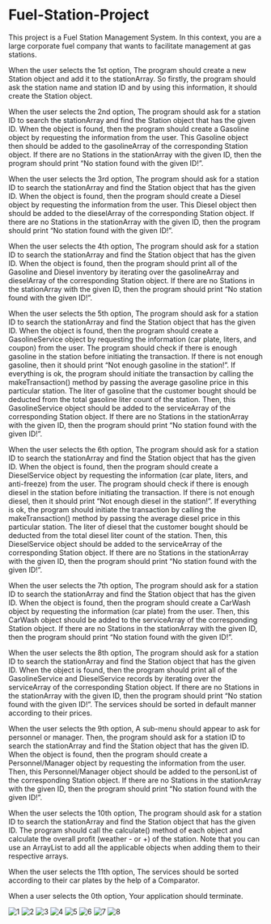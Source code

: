 # Fuel-Station-Project
This project is a Fuel Station Management System. In this context, you are a large corporate fuel company that wants to facilitate management at gas stations.

When the user selects the 1st option, 
The program should create a new
Station object and add it to the stationArray. So firstly, the program
should ask the station name and station ID and by using this information, it
should create the Station object.

When the user selects the 2nd option, 
The program should ask for a station ID
to search the stationArray and find the Station object that has the given
ID. When the object is found, then the program should create a Gasoline
object by requesting the information from the user. This Gasoline object
then should be added to the gasolineArray of the corresponding Station
object. If there are no Stations in the stationArray with the given ID,
then the program should print “No station found with the given ID!”.

When the user selects the 3rd option, 
The program should ask for a station ID
to search the stationArray and find the Station object that has the given
ID. When the object is found, then the program should create a Diesel object
by requesting the information from the user. This Diesel object then should
be added to the dieselArray of the corresponding Station object. If there
are no Stations in the stationArray with the given ID, then the program
should print “No station found with the given ID!”.

When the user selects the 4th option, 
The program should ask for a station ID
to search the stationArray and find the Station object that has the given
ID. When the object is found, then the program should print all of the
Gasoline and Diesel inventory by iterating over the gasolineArray and
dieselArray of the corresponding Station object. If there are no
Stations in the stationArray with the given ID, then the program should
print “No station found with the given ID!”.

When the user selects the 5th option, 
The program should ask for a station ID
to search the stationArray and find the Station object that has the given
ID. When the object is found, then the program should create a
GasolineService object by requesting the information (car plate, liters,
and coupon) from the user. The program should check if there is enough
gasoline in the station before initiating the transaction. If there is not enough
gasoline, then it should print “Not enough gasoline in the station!”. If
everything is ok, the program should initiate the transaction by calling the
makeTransaction() method by passing the average gasoline price in this
particular station. The liter of gasoline that the customer bought should be
deducted from the total gasoline liter count of the station. Then, this
GasolineService object should be added to the serviceArray of the
corresponding Station object. If there are no Stations in the
stationArray with the given ID, then the program should print “No station
found with the given ID!”.

When the user selects the 6th option, 
The program should ask for a station ID
to search the stationArray and find the Station object that has the given
ID. When the object is found, then the program should create a
DieselService object by requesting the information (car plate, liters, and
anti-freeze) from the user. The program should check if there is enough diesel
in the station before initiating the transaction. If there is not enough diesel,
then it should print “Not enough diesel in the station!”. If everything is ok, the
program should initiate the transaction by calling the makeTransaction()
method by passing the average diesel price in this particular station. The liter
of diesel that the customer bought should be deducted from the total diesel
liter count of the station. Then, this DieselService object should be added
to the serviceArray of the corresponding Station object. If there are no
Stations in the stationArray with the given ID, then the program should
print “No station found with the given ID!”.

When the user selects the 7th option, 
The program should ask for a station ID
to search the stationArray and find the Station object that has the given
ID. When the object is found, then the program should create a CarWash
object by requesting the information (car plate) from the user. Then, this
CarWash object should be added to the serviceArray of the corresponding
Station object. If there are no Stations in the stationArray with the
given ID, then the program should print “No station found with the given
ID!”.

When the user selects the 8th option, 
The program should ask for a station ID
to search the stationArray and find the Station object that has the given
ID. When the object is found, then the program should print all of the
GasolineService and DieselService records by iterating over the
serviceArray of the corresponding Station object. If there are no
Stations in the stationArray with the given ID, then the program should
print “No station found with the given ID!”. The services should be sorted in default
manner according to their prices.


When the user selects the 9th option, 
A sub-menu should appear to ask for
personnel or manager. Then, the program should ask for a station ID to search
the stationArray and find the Station object that has the given ID. When
the object is found, then the program should create a Personnel/Manager
object by requesting the information from the user. Then, this
Personnel/Manager object should be added to the personList of the
corresponding Station object. If there are no Stations in the
stationArray with the given ID, then the program should print “No station
found with the given ID!”.

When the user selects the 10th option, 
The program should ask for a station ID
to search the stationArray and find the Station object that has the given
ID. The program should call the calculate() method of each object and
calculate the overall profit (weather - or +) of the station. Note that you can
use an ArrayList<Profitable> to add all the applicable objects when adding
them to their respective arrays.

When the user selects the 11th option, 
The services should be sorted according
to their car plates by the help of a Comparator.

When a user selects the 0th option, 
Your application should terminate.

![1](https://user-images.githubusercontent.com/79373487/174450386-4ee9a042-ecc1-4241-b900-951a386e05a5.png)
![2](https://user-images.githubusercontent.com/79373487/174450389-f0f52932-42dd-437f-a9d1-a7f4a048d4f1.png)
![3](https://user-images.githubusercontent.com/79373487/174450391-cd880bb0-60e1-4458-900a-c278e7e8000c.png)
![4](https://user-images.githubusercontent.com/79373487/174450394-25b26552-a144-496f-ac79-47887beefe50.png)
![5](https://user-images.githubusercontent.com/79373487/174450398-1abc67fb-b3f4-4d28-973b-d994ffb24602.png)
![6](https://user-images.githubusercontent.com/79373487/174450400-eb13c5c4-1183-4599-9b60-061d33406b16.png)
![7](https://user-images.githubusercontent.com/79373487/174450405-bb18eb27-5148-40b5-8b12-c0521b0fe334.png)
![8](https://user-images.githubusercontent.com/79373487/174450407-6dad4f6b-4c45-4078-ba6a-e4f38d7a8047.png)
